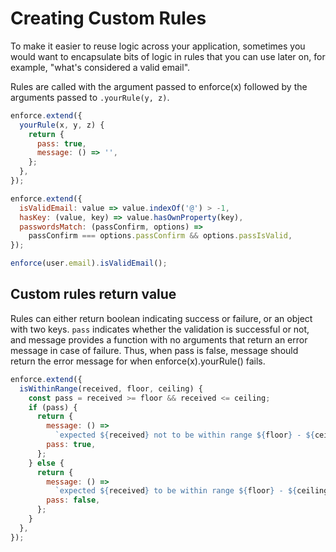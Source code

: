# Creating Custom Rules

To make it easier to reuse logic across your application, sometimes you would want to encapsulate bits of logic in rules that you can use later on, for example, "what's considered a valid email".

Rules are called with the argument passed to enforce(x) followed by the arguments passed to `.yourRule(y, z)`.

```js
enforce.extend({
  yourRule(x, y, z) {
    return {
      pass: true,
      message: () => '',
    };
  },
});
```

```js
enforce.extend({
  isValidEmail: value => value.indexOf('@') > -1,
  hasKey: (value, key) => value.hasOwnProperty(key),
  passwordsMatch: (passConfirm, options) =>
    passConfirm === options.passConfirm && options.passIsValid,
});

enforce(user.email).isValidEmail();
```

## Custom rules return value

Rules can either return boolean indicating success or failure, or an object with two keys. `pass` indicates whether the validation is successful or not, and message provides a function with no arguments that return an error message in case of failure. Thus, when pass is false, message should return the error message for when enforce(x).yourRule() fails.

```js
enforce.extend({
  isWithinRange(received, floor, ceiling) {
    const pass = received >= floor && received <= ceiling;
    if (pass) {
      return {
        message: () =>
          `expected ${received} not to be within range ${floor} - ${ceiling}`,
        pass: true,
      };
    } else {
      return {
        message: () =>
          `expected ${received} to be within range ${floor} - ${ceiling}`,
        pass: false,
      };
    }
  },
});
```
